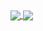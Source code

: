 <a href="https://github.com/hacker1024">
  <img align="center" src="https://github-readme-stats.vercel.app/api?username=hacker1024&show_icons=true&theme=nord&include_all_commits=true)](https://github.com/hacker1024" />
</a>
<a href="https://github.com/hacker1024">
  <img align="center" src="https://github-readme-stats.vercel.app/api/top-langs/?username=hacker1024&langs_count=7&theme=nord&layout=compact" />
</a>
